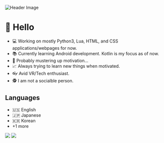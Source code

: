 ![Header Image](https://images.hdqwalls.com/wallpapers/bthumb/anime-girl-time-in-a-city-4k-v2.jpg)
# :city_sunset: <b>Hello</b>

- :computer: Working on mostly Python3, Lua, HTML, and CSS applications/webpages for now.
- :books: Currently learning Android development. Kotlin is my focus as of now.
- :bridge_at_night: Probably mustering up motivation...
- :chart_with_upwards_trend: Always trying to learn new things when motivated.
- :eyeglasses: Avid VR/Tech enthusiast.
- :detective: I am not a socialble person.

## <b>Languages</b>

- 🇺🇸 English
- 🇯🇵 Japanese
- 🇰🇷 Korean
- +1 more

![](https://komarev.com/ghpvc/?username=Gagykun)
![](https://hit.yhype.me/github/profile?user_id=36046052)
